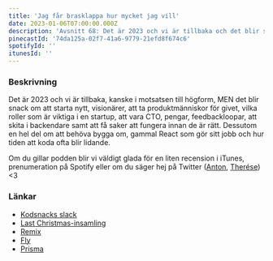 ```yaml
---
title: 'Jag får brasklappa hur mycket jag vill'
date: 2023-01-06T07:00:00.000Z
description: 'Avsnitt 68: Det är 2023 och vi är tillbaka och det blir snack om att starta nytt, visionärer, att ta produktmänniskor för givet, vilka roller som är viktiga i en startup, att vara CTO, pengar, feedbackloopar, att skita i backendare samt att få saker att fungera innan de är rätt. '
pinecastId: '74da125a-02f7-41a6-9779-21efd8f674c6'
spotifyId: ''
itunesId: ''
---
```


### Beskrivning

Det är 2023 och vi är tillbaka, kanske i motsatsen till högform, MEN det blir snack om att starta nytt, visionärer, att ta produktmänniskor för givet, vilka roller som är viktiga i en startup, att vara CTO, pengar, feedbackloopar, att skita i backendare samt att få saker att fungera innan de är rätt. Dessutom en hel del om att behöva bygga om, gammal React som gör sitt jobb och hur tiden att koda ofta blir lidande.

Om du gillar podden blir vi väldigt glada för en liten recension i iTunes, prenumeration på Spotify eller om du säger hej på Twitter ([Anton](https://twitter.com/Awnton), [Therése](https://twitter.com/tkomstadius)) &lt;3

### Länkar

- [Kodsnacks slack](https://join.slack.com/t/podsnack/shared_invite/zt-wh2ussm9-xFOqpvjgF16G2eDhaBy1hw)
- [Last Christmas-insamling](https://www.nomorelastchristmas.com/)
- [Remix](https://remix.run/)
- [Fly](https://fly.io/)
- [Prisma](https://www.prisma.io/)
